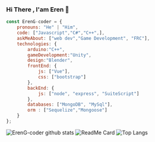 ### Hi There , I'am Eren 👋


```javascript
const ErenG-coder = {
    pronouns: "He" | "Him",
    code: ["Javascript","C#","C++",],
    askMeAbout: ["web dev","Game Development", "FRC"],
    technologies: {
        arduino:"C++",
        gameDevelopment:"Unity",
        design:"Blender",
        frontEnd: {
            js: ["Vue"],
            css: ["bootstrap"]
        },
        backEnd: {
            js: ["node", "express", "SuiteScript"]
        },
        databases: ["MongoDB", "MySql"],
        orm : ["Sequelize","Mongoose"]
    }
};
```
![ErenG-coder github stats](https://github-readme-stats.vercel.app/api?username=ErenG-coder&theme=tokyonight)
![ReadMe Card](https://github-readme-stats.vercel.app/api/pin/?username=ErenG-coder&repo=github-readme-stats)
![Top Langs](https://github-readme-stats.vercel.app/api/top-langs/?username=ErenG-coder&layout=compact)

